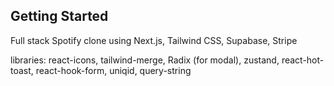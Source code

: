## Getting Started

Full stack Spotify clone using Next.js, Tailwind CSS, Supabase, Stripe

libraries: react-icons, tailwind-merge, Radix (for modal), zustand, react-hot-toast, react-hook-form, uniqid, query-string
